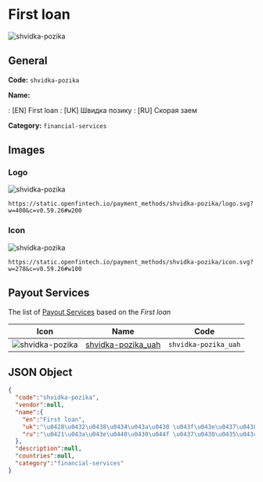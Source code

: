 
# First loan 
![shvidka-pozika](https://static.openfintech.io/payment_methods/shvidka-pozika/logo.svg?w=400&c=v0.59.26#w200)  

## General 
**Code:** `shvidka-pozika` 
 
**Name:** 
 
:	[EN] First loan 
:	[UK] Швидка позику 
:	[RU] Скорая заем 
 
**Category:** `financial-services` 
 

## Images 

### Logo 
![shvidka-pozika](https://static.openfintech.io/payment_methods/shvidka-pozika/logo.svg?w=400&c=v0.59.26#w200)  

```
https://static.openfintech.io/payment_methods/shvidka-pozika/logo.svg?w=400&c=v0.59.26#w200
```  

### Icon 
![shvidka-pozika](https://static.openfintech.io/payment_methods/shvidka-pozika/icon.svg?w=278&c=v0.59.26#w100)  

```
https://static.openfintech.io/payment_methods/shvidka-pozika/icon.svg?w=278&c=v0.59.26#w100
```  

## Payout Services 
 
The list of [Payout Services](/payout-services/) based on the _First loan_ 

|Icon|Name|Code| 
|:---:|:---:|:---:| 
|![shvidka-pozika](https://static.openfintech.io/payout_methods/shvidka-pozika/icon.png?w=278&c=v0.59.26#w40) |[shvidka-pozika_uah](/payout-services/shvidka-pozika_uah/)|`shvidka-pozika_uah`| 
 

## JSON Object 

```json
{
  "code":"shvidka-pozika",
  "vendor":null,
  "name":{
    "en":"First loan",
    "uk":"\u0428\u0432\u0438\u0434\u043a\u0430 \u043f\u043e\u0437\u0438\u043a\u0443",
    "ru":"\u0421\u043a\u043e\u0440\u0430\u044f \u0437\u0430\u0435\u043c"
  },
  "description":null,
  "countries":null,
  "category":"financial-services"
}
```  
